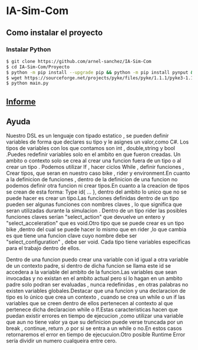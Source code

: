 # IA-Sim-Com

## Como instalar el proyecto

### Instalar Python

```bash
$ git clone https://github.com/arnel-sanchez/IA-Sim-Com
$ cd IA-Sim-Com/Proyecto
$ python -m pip install --upgrade pip && python -m pip install pynput && python -m pip install numpy
$ wget https://sourceforge.net/projects/pyke/files/pyke/1.1.1/pyke3-1.1.1.zip && unzip pyke3-1.1.1.zip && cd pyke-1.1.1 && python setup.py build && python setup.py install
$ python main.py
```
## [Informe](https://github.com/arnel-sanchez/IA-Sim-Com/blob/master/Informe/Informe.pdf)

## Ayuda

Nuestro DSL es un lenguaje con tipado estatico , se pueden definir variables de forma que declares su tipo y le asignes un valor,como C#. 
Los tipos de variables con los que contamos son int , double,string y bool .Puedes redefinir variables solo en el ambito en que fueron creadas.
Un ambito o contexto solo se crea al crear una funcion fuera de un tipo o al crear un tipo . Podemos utilizar If , hacer ciclos While , 
definir funciones , Crear tipos, que seran en nuestro caso bike , rider y environment.En cuanto a la definicion de funciones , dentro de la definicion 
de una funcion no podemos definir otra funcion ni crear tipos.En cuanto a la creacion de tipos se crean de esta forma: 
Type id{ ... }, dentro del ambito lo unico que no se puede hacer es crear un tipo.Las funciones definidas dentro de un tipo pueden ser algunas
funciones con nombres claves , lo que significa que seran utilizadas durante la simulacion . Dentro de un tipo rider las posibles 
funciones claves serían  "select_action" que devuelve un entero y "select_acceleration" que es void.Otro tipo que se puede crear es un tipo
bike ,dentro del cual se puede hacer lo mismo que en rider ,lo que cambia es que tiene una funcion clave cuyo nombre debe ser "select_configuration"
, debe ser void. Cada tipo tiene variables especificas para el trabajo dentro de ellos.
 
Dentro de una funcion puedo crear una variable con id igual a otra variable de un contexto padre, si dentro de dicha funcion se llama este
id se accedera a la variable del ambito de la funcion.Las variables que sean invocadas y no existan en el ambito actual pero si lo hagan en
un ambito padre solo podran ser evaluadas , nunca redefinidas , en otras palabras no existen variables globales.Destacar que una funcion 
y una declaracion de tipo es lo único que crea un contexto , cuando se crea un while o un if las variables que se creen dentro de ellos 
pertenecen al contexto al que pertenece dicha declaracion while o If.Estas caracteristicas hacen que puedan existir errores en tiempo de ejecucion
,como utilizar una variable que aun no tiene valor ya que su definicion puede verse truncada por un break , continue, return ,o por si se entra 
a un while o no.En estos casos retornaremos el error en tiempo de ejecucuion.Otro posible Runtime Error sería dividir un numero cualqueira entre cero.
